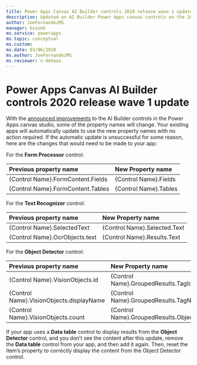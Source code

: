 ```yaml
---
title: Power Apps Canvas AI Builder controls 2020 release wave 1 update -  AI Builder | Microsoft Docs
description: Updated on AI Builder Power Apps canvas controls on the 2020 release wave 1 update
author: JoeFernandezMS
manager: kvivek
ms.service: powerapps
ms.topic: conceptual
ms.custom: 
ms.date: 03/06/2020
ms.author: JoeFernandezMS
ms.reviewer: v-dehaas
---
```


# Power Apps Canvas AI Builder controls 2020 release wave 1 update

With the [announced improvements](https://powerapps.microsoft.com/en-us/blog/ai-builder-february-update/) to the AI Builder controls in the Power Apps canvas studio, some of the property names will change. Your existing apps will automatically update to use the new property names with no action required. If the automatic update is unsuccessful for some reason, here are the changes that would need to be made to your app:

For the **Form Processor** control:

|Previous property name | New Property name |
|:-------|:-------|
|{Control Name}.FormContent.Fields |{Control Name}.Fields |
|{Control Name}.FormContent.Tables |{Control Name}.Tables |

For the **Text Recognizer** control:

|Previous property name | New Property name |
|:-------|:-------|
|{Control Name}.SelectedText |{Control Name}.Selected.Text |
|{Control Name}.OcrObjects.text |{Control Name}.Results.Text |

For the **Object Detector** control:

|Previous property name | New Property name |
|:-------|:-------|
|{Control Name}.VisionObjects.id |{Control Name}.GroupedResults.TagId |
|{Control Name}.VisionObjects.displayName |{Control Name}.GroupedResults.TagName |
|{Control Name}.VisionObjects.count |{Control Name}.GroupedResults.ObjectCount |

If  your app uses a **Data table** control to display results from the **Object Detector** control, and you don’t see the content after this update,  remove the **Data table** control from your app, and then add it again.  Then, reset the Item’s property to correctly display the content from the Object Detector control. 
